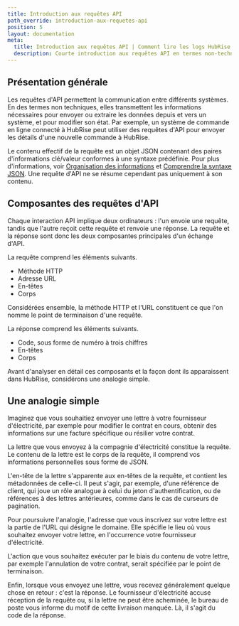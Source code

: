 ```yaml
---
title: Introduction aux requêtes API
path_override: introduction-aux-requetes-api
position: 5
layout: documentation
meta:
  title: Introduction aux requêtes API | Comment lire les logs HubRise
  description: Courte introduction aux requêtes API en termes non-techniques afin de mieux comprendre les requêtes HubRise.
---
```


## Présentation générale

Les requêtes d'API permettent la communication entre différents systèmes. En des termes non techniques, elles transmettent les informations nécessaires pour envoyer ou extraire les données depuis et vers un système, et pour modifier son état. Par exemple, un système de commande en ligne connecté à HubRise peut utiliser des requêtes d'API pour envoyer les détails d'une nouvelle commande à HubRise.

Le contenu effectif de la requête est un objet JSON contenant des paires d'informations clé/valeur conformes à une syntaxe prédéfinie. Pour plus d'informations, voir [Organisation des informations](/docs/hubrise-logs/organisation-informations) et [Comprendre la syntaxe JSON](/docs/hubrise-logs/comprendre-syntaxe-json). Une requête d'API ne se résume cependant pas uniquement à son contenu.

## Composantes des requêtes d'API

Chaque interaction API implique deux ordinateurs : l'un envoie une requête, tandis que l'autre reçoit cette requête et renvoie une réponse. La requête et la réponse sont donc les deux composantes principales d'un échange d'API.

La requête comprend les éléments suivants.

- Méthode HTTP
- Adresse URL
- En-têtes
- Corps

Considérées ensemble, la méthode HTTP et l'URL constituent ce que l'on nomme le point de terminaison d'une requête.

La réponse comprend les éléments suivants.

- Code, sous forme de numéro à trois chiffres
- En-têtes
- Corps

Avant d'analyser en détail ces composants et la façon dont ils apparaissent dans HubRise, considérons une analogie simple.

## Une analogie simple

Imaginez que vous souhaitiez envoyer une lettre à votre fournisseur d'électricité, par exemple pour modifier le contrat en cours, obtenir des informations sur une facture spécifique ou résilier votre contrat.

La lettre que vous envoyez à la compagnie d'électricité constitue la requête. Le contenu de la lettre est le corps de la requête, il comprend vos informations personnelles sous forme de JSON.

L'en-tête de la lettre s'apparente aux en-têtes de la requête, et contient les métadonnées de celle-ci. Il peut s'agir, par exemple, d'une référence de client, qui joue un rôle analogue à celui du jeton d'authentification, ou de références à des lettres antérieures, comme dans le cas de curseurs de pagination.

Pour poursuivre l'analogie, l'adresse que vous inscrivez sur votre lettre est la partie de l'URL qui désigne le domaine. Elle spécifie le lieu où vous souhaitez envoyer votre lettre, en l'occurrence votre fournisseur d'électricité.

L'action que vous souhaitez exécuter par le biais du contenu de votre lettre, par exemple l'annulation de votre contrat, serait spécifiée par le point de terminaison.

Enfin, lorsque vous envoyez une lettre, vous recevez généralement quelque chose en retour : c'est la réponse. Le fournisseur d'électricité accuse réception de la requête ou, si la lettre ne peut être acheminée, le bureau de poste vous informe du motif de cette livraison manquée. Là, il s'agit du code de la réponse.
